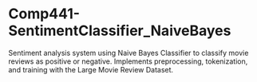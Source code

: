 # Comp441-SentimentClassifier_NaiveBayes
Sentiment analysis system using Naive Bayes Classifier to classify movie reviews as positive or negative. Implements preprocessing, tokenization, and training with the Large Movie Review Dataset.
